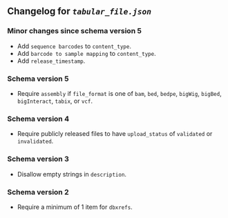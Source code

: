 ## Changelog for *`tabular_file.json`*

### Minor changes since schema version 5

* Add `sequence barcodes` to `content_type`.
* Add `barcode to sample mapping` to `content_type`.
* Add `release_timestamp`.

### Schema version 5

* Require `assembly` if `file_format` is one of `bam`, `bed`, `bedpe`, `bigWig`, `bigBed`, `bigInteract`, `tabix`, or `vcf`.

### Schema version 4

* Require publicly released files to have `upload_status` of `validated` or `invalidated`.

### Schema version 3

* Disallow empty strings in `description`.

### Schema version 2

* Require a minimum of 1 item for `dbxrefs`.
